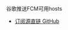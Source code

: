 
谷歌推送FCM可用hosts

* [订阅源直链 GitHub](https://raw.githubusercontent.com/2391076518/FCM-hosts/main/system/etc/hosts)
